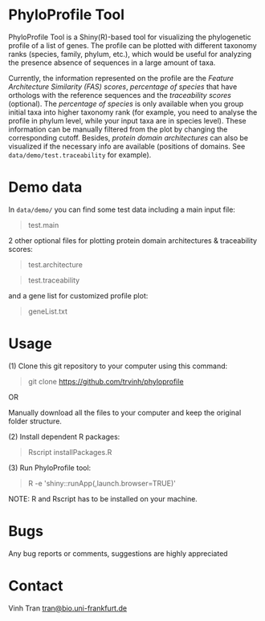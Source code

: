 # PhyloProfile Tool

PhyloProfile Tool is a Shiny(R)-based tool for visualizing the phylogenetic profile of a list of genes.
The profile can be plotted with different taxonomy ranks (species, family, phylum, etc.), which would be useful for analyzing the presence absence of sequences in a large amount of taxa.

Currently, the information represented on the profile are the *Feature Architecture Similarity (FAS) scores*, *percentage of species* that have orthologs with the reference sequences and the *traceability scores* (optional). The *percentage of species* is only available when you group initial taxa into higher taxonomy rank (for example, you need to analyse the profile in phylum level, while your input taxa are in species level). These information can be manually filtered from the plot by changing the corresponding cutoff. Besides, *protein domain architectures* can also be visualized if the necessary info are available (positions of domains. See `data/demo/test.traceability` for example).

# Demo data
In `data/demo/` you can find some test data including a main input file:
>test.main

2 other optional files for plotting protein domain architectures & traceability scores:
>test.architecture

>test.traceability

and a gene list for customized profile plot:
>geneList.txt

# Usage
(1) Clone this git repository to your computer using this command:

>git clone https://github.com/trvinh/phyloprofile

OR

Manually download all the files to your computer and keep the original folder structure.

(2) Install dependent R packages:

>Rscript installPackages.R

(3) Run PhyloProfile tool:

>R -e 'shiny::runApp(,launch.browser=TRUE)'

NOTE: R and Rscript has to be installed on your machine.

# Bugs
Any bug reports or comments, suggestions are highly appreciated

# Contact
Vinh Tran
tran@bio.uni-frankfurt.de
